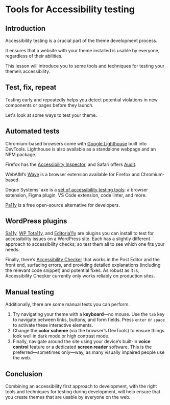 # Tools for Accessibility testing

## Introduction

Accessibility testing is a crucial part of the theme development process. 

It ensures that a website with your theme installed is usable by everyone, regardless of their abilities. 

This lesson will introduce you to some tools and techniques for testing your theme’s accessibility.

## Test, fix, repeat

Testing early and repeatedly helps you detect potential violations in new components or pages before they launch.

Let's look at some ways to test your theme. 

## Automated tests

Chromium-based browsers come with [Google Lighthouse](https://developer.chrome.com/docs/lighthouse/overview) built into DevTools.
Lighthouse is also available as a standalone webpage and an NPM package.

Firefox has the [Accessibility Inspector](https://firefox-source-docs.mozilla.org/devtools-user/accessibility_inspector/index.html#accessibility-inspector), and Safari offers [Audit](https://webkit.org/blog/8935/audits-in-web-inspector/).

WebAIM’s [Wave](https://wave.webaim.org/extension/) is a browser extension available for Firefox and Chromium-based.

Deque Systems’ axe is a [set of accessibility testing tools](https://www.deque.com/axe/): a browser extension, Figma plugin, VS Code extension, code linter, and more.

[Pa11y](https://pa11y.org) is a free open-source alternative for developers.

## WordPress plugins

[Sa11y](https://wordpress.org/plugins/sa11y/), [WP Tota11y](https://wordpress.org/plugins/wp-tota11y/), and [Editoria11y](https://wordpress.org/plugins/editoria11y-accessibility-checker/) are plugins you can install to test for accessibility issues on a WordPress site. Each has a slightly different approach to accessibility checks; so test them all to see which one fits your needs.

Finally, there’s [Accessibility Checker](https://wordpress.org/plugins/accessibility-checker/) that works in the Post Editor and the front end, surfacing errors, and providing detailed explanations (including the relevant code snippet) and potential fixes. As robust as it is, Accessibility Checker currently only works reliably on production sites.

## Manual testing

Additionally, there are some manual tests you can perform.

1. Try navigating your theme with a **keyboard**—no mouse. Use the `tab` key to navigate between links, buttons, and form fields. Press `enter` or `space` to activate these interactive elements.
2. Change the **color scheme** (via the browser’s DevTools) to ensure things look well in dark mode or high contrast mode.
3. Finally, navigate around the site using your device’s built-in **voice control** feature or a dedicated **screen reader** software. This is the preferred—sometimes only—way, as many visually impaired people use the web.

## Conclusion

Combining an accessibility first approach to development, with the right tools and techniques for testing during development, will help ensure that you create themes that are usable by everyone on the web.
